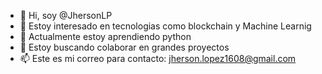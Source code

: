 - 👋 Hi, soy @JhersonLP
- 👀 Estoy interesado en tecnologias como blockchain y Machine Learnig
- 🌱 Actualmente estoy aprendiendo python
- 💞️ Estoy buscando colaborar en grandes proyectos 
- 📫 Este es mi correo para contacto: jherson.lopez1608@gmail.com

<!---
JhersonLP/JhersonLP is a ✨ special ✨ repository because its `README.md` (this file) appears on your GitHub profile.
You can click the Preview link to take a look at your changes.
--->
